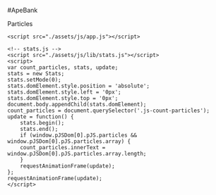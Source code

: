 #ApeBank


Particles 
<script src="./particles.js"></script><!--particles main-->
    <script src="./assets/js/app.js"></script>

    <!-- stats.js -->
    <script src="./assets/js/lib/stats.js"></script>
    <script>
    var count_particles, stats, update;
    stats = new Stats;
    stats.setMode(0);
    stats.domElement.style.position = 'absolute';
    stats.domElement.style.left = '0px';
    stats.domElement.style.top = '0px';
    document.body.appendChild(stats.domElement);
    count_particles = document.querySelector('.js-count-particles');
    update = function() {
        stats.begin();
        stats.end();
        if (window.pJSDom[0].pJS.particles && window.pJSDom[0].pJS.particles.array) {
        count_particles.innerText = window.pJSDom[0].pJS.particles.array.length;
        }
        requestAnimationFrame(update);
    };
    requestAnimationFrame(update);
    </script>